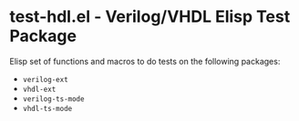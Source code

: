 # test-hdl.el - Verilog/VHDL Elisp Test Package #

Elisp set of functions and macros to do tests on the following packages:

  * `verilog-ext`
  * `vhdl-ext`
  * `verilog-ts-mode`
  * `vhdl-ts-mode`



